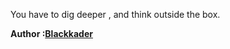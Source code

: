 You have to dig deeper , and think outside the box.

**Author :[Blackkader](https://github.com/Blackkader)**
